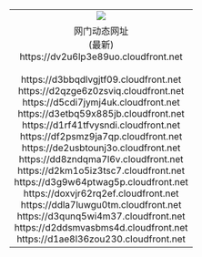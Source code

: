 ﻿<table>
  <tr></tr>
  <tr><td colspan=2 align=center><img src="https://dv2u6lp3e89uo.cloudfront.net/Up/oGate.jpg" /></td></tr>
  <tr><td colspan=2 align=center>网门动态网址<br/>(最新)
<br>https://dv2u6lp3e89uo.cloudfront.net
<br/>
<br>https://d3bbqdlvgjtf09.cloudfront.net
<br>https://d2qzge6z0zsviq.cloudfront.net
<br>https://d5cdi7jymj4uk.cloudfront.net
<br>https://d3etbq59x885jb.cloudfront.net
<br>https://d1rf41tfvysndi.cloudfront.net
<br>https://df2psmz9ja7qp.cloudfront.net
<br>https://de2usbtounj3o.cloudfront.net
<br>https://dd8zndqma7l6v.cloudfront.net
<br>https://d2km1o5iz3tsc7.cloudfront.net
<br>https://d3g9w64ptwag5p.cloudfront.net
<br>https://doxvjr62rq2ef.cloudfront.net
<br>https://ddla7luwgu0tm.cloudfront.net
<br>https://d3qunq5wi4m37.cloudfront.net
<br>https://d2ddsmvasbms4d.cloudfront.net
<br>https://d1ae8l36zou230.cloudfront.net
    </td>
  </tr>
</table>
